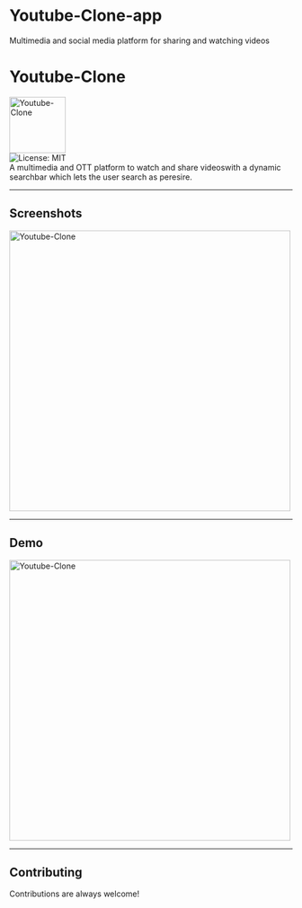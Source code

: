 # Youtube-Clone-app
Multimedia and social media platform for sharing and watching videos
<div>
<h1>Youtube-Clone</h1>
<img src ="https://static.vecteezy.com/system/resources/previews/003/399/771/original/youtube-icon-editorial-free-vector.jpg" alt="Youtube-Clone" align="center" width="100" height="100">
<br />
<img alt="License: MIT" src="https://img.shields.io/badge/License-MIT-blue.svg" />
<br />
A multimedia and OTT platform to watch and share videoswith a dynamic searchbar which lets the user search as peresire.
<br />
<hr />
<h2>Screenshots</h2>
<img src ="none" alt="Youtube-Clone" align="center" height="500">
<br />
<hr />
<h2>Demo</h2>
<img src ="./Youtubedemo2.png" alt="Youtube-Clone" align="center" height="500">
<br />
<hr />
<h2>Contributing</h2>
Contributions are always welcome!
</div>
